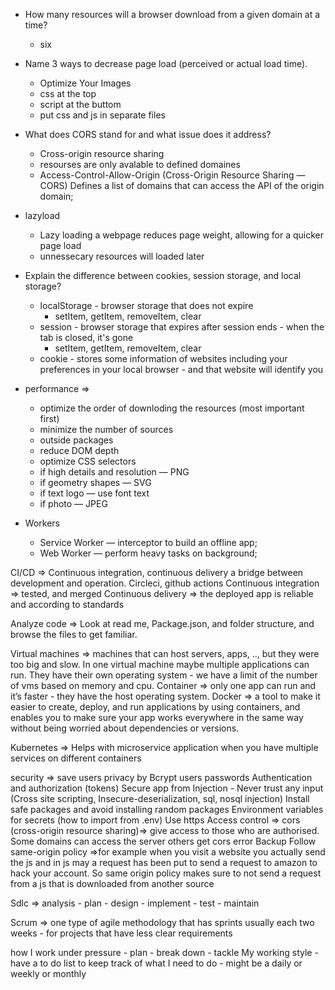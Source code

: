 - How many resources will a browser download from a given domain at a time?
  - six
- Name 3 ways to decrease page load (perceived or actual load time).
  - Optimize Your Images
  - css at the top
  - script at the buttom
  - put css and js in separate files
- What does CORS stand for and what issue does it address?
  - Cross-origin resource sharing
  - resourses are only avalable to defined domaines
  - Access-Control-Allow-Origin (Cross-Origin Resource Sharing — CORS) Defines a list of domains that can access the API of the origin domain;
- lazyload
  - Lazy loading a webpage reduces page weight, allowing for a quicker page load
  - unnessecary resources will loaded later
- Explain the difference between cookies, session storage, and local storage?

  - localStorage - browser storage that does not expire
    - setItem, getItem, removeItem, clear
  - session - browser storage that expires after session ends - when the tab is closed, it's gone
    - setItem, getItem, removeItem, clear
  - cookie - stores some information of websites including your preferences in your local browser - and
    that website will identify you

- performance =>

  - optimize the order of downloding the resources (most important first)
  - minimize the number of sources
  - outside packages
  - reduce DOM depth
  - optimize CSS selectors
  - if high details and resolution — PNG
  - if geometry shapes — SVG
  - if text logo — use font text
  - if photo — JPEG

- Workers

  - Service Worker — interceptor to build an offline app;
  - Web Worker — perform heavy tasks on background;

CI/CD =>
Continuous integration, continuous delivery
a bridge between development and operation. Circleci, github actions
Continuous integration => tested, and merged
Continuous delivery => the deployed app is reliable and according to standards

Analyze code =>
Look at read me, Package.json, and folder structure, and browse the files to get familiar.

Virtual machines => machines that can host servers, apps, .., but they were too big and slow. In one virtual machine maybe multiple applications can run. They have their own operating system - we have a limit of the number of vms based on memory and cpu.
Container => only one app can run and it’s faster - they have the host operating system.
Docker => a tool to make it easier to create, deploy, and run applications by using containers, and enables you to make sure your app works everywhere in the same way without being worried about dependencies or versions.

Kubernetes =>
Helps with microservice application when you have multiple services on different containers

security =>
save users privacy by Bcrypt users passwords
Authentication and authorization (tokens)
Secure app from Injection - Never trust any input (Cross site scripting, Insecure-deserialization, sql, nosql injection)
Install safe packages and avoid installing random packages
Environment variables for secrets (how to import from .env)
Use https
Access control => cors (cross-origin resource sharing)=> give access to those who are authorised. Some domains can access the server others get cors error
Backup
Follow same-origin policy =>for example when you visit a website you actually send the js and in js may a request has been put to send a request to amazon to hack your account. So same origin policy makes sure to not send a request from a js that is downloaded from another source

Sdlc => analysis - plan - design - implement - test - maintain

Scrum => one type of agile methodology that has sprints usually each two weeks - for projects that have less clear requirements

how I work under pressure - plan - break down - tackle
My working style - have a to do list to keep track of what I need to do - might be a daily or weekly or monthly
